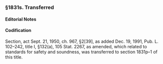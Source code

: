 ### §1831s. Transferred ###

#### **Editorial Notes** ####

#### Codification ####

Section, act Sept. 21, 1950, ch. 967, §2[39], as added Dec. 19, 1991, Pub. L. 102–242, title I, §132(a), 105 Stat. 2267, as amended, which related to standards for safety and soundness, was transferred to section 1831p–1 of this title.